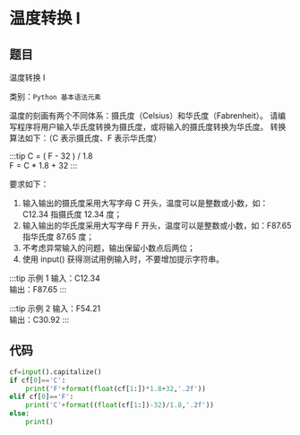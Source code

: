 # 温度转换 I

## 题目

温度转换 I

类别：`Python 基本语法元素`

温度的刻画有两个不同体系：摄氏度（Celsius）和华氏度（Fabrenheit）。
请编写程序将用户输入华氏度转换为摄氏度，或将输入的摄氏度转换为华氏度。
转换算法如下：（C 表示摄氏度、F 表示华氏度）

:::tip
C = ( F - 32 ) / 1.8  
F = C \* 1.8 + 32
:::

要求如下：

1. 输入输出的摄氏度采用大写字母 C 开头，温度可以是整数或小数，如：C12.34 指摄氏度 12.34 度；
2. 输入输出的华氏度采用大写字母 F 开头，温度可以是整数或小数，如：F87.65 指华氏度 87.65 度；
3. 不考虑异常输入的问题，输出保留小数点后两位；
4. 使用 input() 获得测试用例输入时，不要增加提示字符串。

:::tip 示例 1
输入：C12.34  
输出：F87.65
:::

:::tip 示例 2
输入：F54.21  
输出：C30.92
:::

## 代码

```python
cf=input().capitalize()
if cf[0]=='C':
    print('F'+format(float(cf[1:])*1.8+32,'.2f'))
elif cf[0]=='F':
    print('C'+format((float(cf[1:])-32)/1.8,'.2f'))
else:
    print()
```
